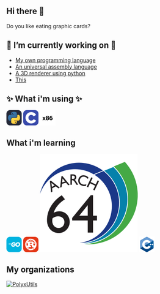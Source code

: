 ## Hi there 👋

Do you like eating graphic cards?

## 🔭 I’m currently working on 🔭
- [My own programming language](https://github.com/PolyxUtils/PolyxLang)
- [An universal assembly language](https://github.com/PolyxUtils/PolyxASM)
- [A 3D renderer using python](https://github.com/PolyxUtils/Polyx3D)
- [This](https://github.com/Bugxit)

## ✨ What i'm using ✨
<div>
  <a href="https://www.python.org/"> 
    <img src="/icons/python.svg" width=40 title="py"><a/>
  <a href="https://www.gnu.org/software/gnu-c-manual/gnu-c-manual.html">
    <img src="/icons/c.svg" width=40 title="c"></a>
  <img src="/icons/x86.svg" width=40 title="x86">
</div>

## What i'm learning
<div>
  <a href="https://go.dev">
    <img src="/icons/go.svg" width=40 title="go"><a/>
  <a href="https://www.rust-lang.org">
    <img src="/icons/rust.svg" width=40 title="rs"><a/>
  <a href="https://developer.arm.com/documentation/ddi0602/2024-09/Base-Instructions">
    <img src="/icons/a64.svg" witdh=40 title="A64"><a/>
  <a href="https://isocpp.org">
    <img src="/icons/cpp.svg" width=40 title="cpp"><a/>
</div>

## My organizations 
<div>
  <a href="https://github.com/PolyxUtils">
    <img src="https://avatars.githubusercontent.com/u/188699707?s=200&v=4" width=40 title="PolyxUtils"><a/>
</div>

<!-- <img src="https://github-readme-stats.vercel.app/api/top-langs/?username=bugxit&langs_count=8&theme=dark"> -->

<!--
**Bugxit/Bugxit** is a  _special_ ✨ repository because its `README.md` (this file) appears on your GitHub profile.

Here are some ideas to get you started:

-  ...
- 🌱 I’m currently learning ...
- 👯 I’m looking to collaborate on ...
- 🤔 I’m looking for help with ...
- 💬 Ask me about ...
- 📫 How to reach me: ...
- 😄 Pronouns: ...
- ⚡ Fun fact: ...
-->

